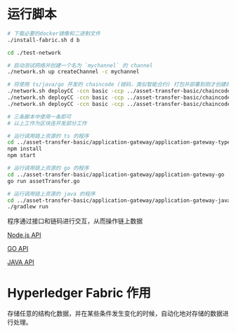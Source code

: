 # 运行脚本

```bash
# 下载必要的docker镜像和二进制文件
./install-fabric.sh d b

cd ./test-network

# 启动测试网络并创建一个名为 `mychannel` 的 channel 
./network.sh up createChannel -c mychannel

# 将使用 ts/java/go 开发的 chaincode (链码，类似智能合约) 打包并部署到刚才创建的 channel 上
./network.sh deployCC -ccn basic -ccp ../asset-transfer-basic/chaincodes/chaincode-typescript/ -ccl typescript
./network.sh deployCC -ccn basic -ccp ../asset-transfer-basic/chaincodes/chaincode-java/ -ccl java
./network.sh deployCC -ccn basic -ccp ../asset-transfer-basic/chaincodes/chaincode-go/ -ccl go

# 三条脚本中使用一条即可
# 以上工作为区块连开发部分工作

# 运行调用链上资源的 ts 的程序
cd ../asset-transfer-basic/application-gateway/application-gateway-typescript
npm install
npm start

# 运行调用链上资源的 go 的程序
cd ../asset-transfer-basic/application-gateway/application-gateway-go
go run assetTransfer.go

# 运行调用链上资源的 java 的程序
cd ../asset-transfer-basic/application-gateway/application-gateway-java
./gradlew run
```

程序通过接口和链码进行交互，从而操作链上数据

[Node.js API](https://github.com/hyperledger/fabric-chaincode-node)

[GO API](https://github.com/hyperledger/fabric-contract-api-go)

[JAVA API](https://github.com/hyperledger/fabric-chaincode-java)


# Hyperledger Fabric 作用

存储任意的结构化数据，并在某些条件发生变化的时候，自动化地对存储的数据进行处理。



